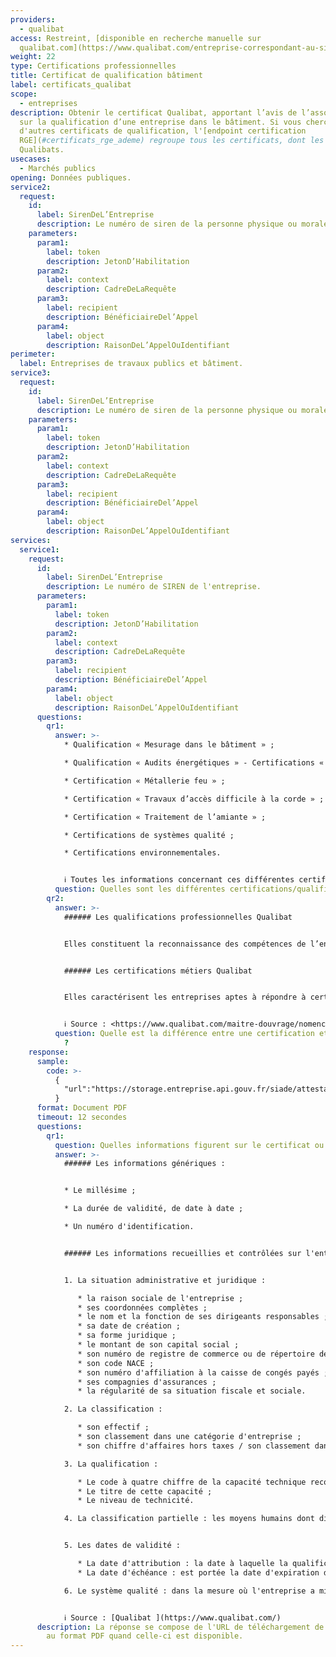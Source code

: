 ```yaml
---
providers:
  - qualibat
access: Restreint, [disponible en recherche manuelle sur
  qualibat.com](https://www.qualibat.com/entreprise-correspondant-au-sirenraison-sociale/?siren_or_r_soc=)
weight: 22
type: Certifications professionnelles
title: Certificat de qualification bâtiment
label: certificats_qualibat
scope:
  - entreprises
description: Obtenir le certificat Qualibat, apportant l’avis de l’association
  sur la qualification d’une entreprise dans le bâtiment. Si vous cherchez
  d'autres certificats de qualification, l'[endpoint certification
  RGE](#certificats_rge_ademe) regroupe tous les certificats, dont les
  Qualibats.
usecases:
  - Marchés publics
opening: Données publiques.
service2:
  request:
    id:
      label: SirenDeL’Entreprise
      description: Le numéro de siren de la personne physique ou morale recherchée
    parameters:
      param1:
        label: token
        description: JetonD’Habilitation
      param2:
        label: context
        description: CadreDeLaRequête
      param3:
        label: recipient
        description: BénéficiaireDel’Appel
      param4:
        label: object
        description: RaisonDeL’AppelOuIdentifiant
perimeter:
  label: Entreprises de travaux publics et bâtiment.
service3:
  request:
    id:
      label: SirenDeL’Entreprise
      description: Le numéro de siren de la personne physique ou morale recherchée
    parameters:
      param1:
        label: token
        description: JetonD’Habilitation
      param2:
        label: context
        description: CadreDeLaRequête
      param3:
        label: recipient
        description: BénéficiaireDel’Appel
      param4:
        label: object
        description: RaisonDeL’AppelOuIdentifiant
services:
  service1:
    request:
      id:
        label: SirenDeL’Entreprise
        description: Le numéro de SIREN de l'entreprise.
      parameters:
        param1:
          label: token
          description: JetonD’Habilitation
        param2:
          label: context
          description: CadreDeLaRequête
        param3:
          label: recipient
          description: BénéficiaireDel’Appel
        param4:
          label: object
          description: RaisonDeL’AppelOuIdentifiant
      questions:
        qr1:
          answer: >-
            * Qualification « Mesurage dans le bâtiment » ;

            * Qualification « Audits énergétiques » - Certifications « Traitement des bois » ;

            * Certification « Métallerie feu » ;

            * Certification « Travaux d’accès difficile à la corde » ;

            * Certification « Traitement de l’amiante » ;

            * Certifications de systèmes qualité ;

            * Certifications environnementales.


            ℹ️ Toutes les informations concernant ces différentes certifications et qualifications sont disponibles sur le site Qualibat à cette page : <https://www.qualibat.com/documentation/documentation-technique>
          question: Quelles sont les différentes certifications/qualifications ?
        qr2:
          answer: >-
            ###### Les qualifications professionnelles Qualibat


            Elles constituent la reconnaissance des compétences de l’entreprise, de sa capacité à réaliser des travaux dans une activité donnée, à un niveau de technicité défini. Elles donnent à l’entreprise les moyens de faire-valoir son expertise technique et permettent au maître d’ouvrage d’identifier précisément les professionnels capables de répondre à sa demande. 


            ###### Les certifications métiers Qualibat 


            Elles caractérisent les entreprises aptes à répondre à certaines activités nécessitant le respect de réglementations particulières en matière d’environnement, de sécurité ou de protection de la santé. Elles sont attribuées à partir de référentiels techniques spécifiques. En plus de la reconnaissance du savoir-faire, elles supposent la mise en place d’un système d’organisation et de procédures au sein de l’entreprise. 


            ℹ️ Source : <https://www.qualibat.com/maitre-douvrage/nomenclature/consulter-la-nomenclature/>
          question: Quelle est la différence entre une certification et une qualification
            ?
    response:
      sample:
        code: >-
          {
            "url":"https://storage.entreprise.api.gouv.fr/siade/attestation%2D3a858b299ce9f370e6bdc666d0616617_qualibat.pdf"
          }
      format: Document PDF
      timeout: 12 secondes
      questions:
        qr1:
          question: Quelles informations figurent sur le certificat ou la qualification ?
          answer: >-
            ###### Les informations génériques :


            * Le millésime ;

            * La durée de validité, de date à date ;

            * Un numéro d'identification. 


            ###### Les informations recueillies et contrôlées sur l'entreprise :


            1. La situation administrative et juridique : 

               * la raison sociale de l'entreprise ;
               * ses coordonnées complètes ;
               * le nom et la fonction de ses dirigeants responsables ;
               * sa date de création ;
               * sa forme juridique ;
               * le montant de son capital social ;
               * son numéro de registre de commerce ou de répertoire des métiers
               * son code NACE ;
               * son numéro d'affiliation à la caisse de congés payés ;
               * ses compagnies d'assurances ;
               * la régularité de sa situation fiscale et sociale.

            2. La classification : 

               * son effectif ;
               * son classement dans une catégorie d'entreprise ;
               * son chiffre d'affaires hors taxes / son classement dans une catégorie d'entreprise

            3. La qualification : 

               * Le code à quatre chiffre de la capacité technique reconnue à l'entreprise dans une activité donnée ;
               * Le titre de cette capacité ;
               * Le niveau de technicité.

            4. La classification partielle : les moyens humains dont dispose l'entreprise dans l'activité pour laquelle elle est qualifiée sont précisés.


            5. Les dates de validité : 

               * La date d'attribution : la date à laquelle la qualification a été attribuée ou du plus récent renouvellement. 
               * La date d'échéance : est portée la date d'expiration de validité de la qualification.

            6. Le système qualité : dans la mesure où l'entreprise a mis en place une démarche qualité certifiée par QUALIBAT, la certification de son système qualité est mentionnée en annexe. 


            ℹ️ Source : [Qualibat ](https://www.qualibat.com/)
      description: La réponse se compose de l'URL de téléchargement de l'attestation
        au format PDF quand celle-ci est disponible.
---
```

